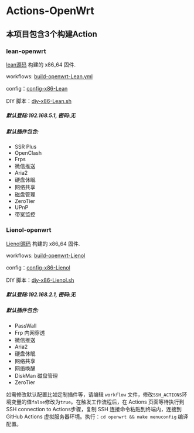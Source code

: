 # Actions-OpenWrt

## 本项目包含3个构建Action

### lean-openwrt
[lean源码](https://github.com/coolsnowwolf/lede) 构建的 x86_64 固件. 

workflows: [build-openwrt-Lean.yml](https://github.com/sypopo/Actions-OpenWrt/blob/master/.github/workflows/build-openwrt-Lean.yml)

config：[config-x86-Lean](https://github.com/sypopo/diy/blob/master/config-x86-Lean)

DIY 脚本：[diy-x86-Lean.sh](https://github.com/sypopo/diy/blob/master/diy-x86-Lean.sh)


##### 默认登陆:192.168.5.1, 密码:无

##### 默认插件包含:

+ SSR Plus
+ OpenClash
+ Frps
+ 微信推送
+ Aria2
+ 硬盘休眠
+ 网络共享
+ 磁盘管理
+ ZeroTier
+ UPnP
+ 带宽监控

### Lienol-openwrt
[Lienol源码](https://github.com/Lienol/openwrt)  构建的 x86_64 固件. 

workflows: [build-openwrt-Lienol](https://github.com/sypopo/Actions-OpenWrt/blob/master/.github/workflows/build-openwrt-Lienol.yml)

config：[config-x86-Lienol](https://github.com/sypopo/diy/blob/master/config-x86-Lienol)

DIY 脚本：[diy-x86-Lienol.sh](https://github.com/sypopo/diy/blob/master/diy-x86-Lienol.sh)

##### 默认登陆:192.168.2.1, 密码:无

##### 默认插件包含:

+ PassWall
+ Frp 内网穿透
+ 微信推送
+ Aria2
+ 硬盘休眠
+ 网络共享
+ 网络唤醒
+ DiskMan 磁盘管理
+ ZeroTier


如需修改默认配置比如定制插件等，请编辑 `workflow` 文件，修改`SSH_ACTIONS`环境变量的值`false`修改为`true`。在触发工作流程后，在 Actions 页面等待执行到SSH connection to Actions步骤，复制 SSH 连接命令粘贴到终端内，连接到 GitHub Ac­tions 虚拟服务器环境。执行：`cd openwrt && make menuconfig` 编译配置。

